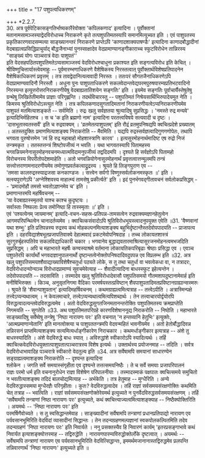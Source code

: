+++
title = "17 पशुपत्यधिकरणम्"

+++
*2.2.7.   
 30. अत्र पूर्वपेटिकासङ्गतिर्भाष्यकारैरेवोक्ता 'कपिलकणाद' इत्यादिना । पूर्वोक्तानां मतानामसामञ्जस्याद्वेदविरोधाच्च निराकरणे कृते तत्पशुपतिमतस्यापि समानमित्युच्यत इति । एवं पाशुपतस्य प्रकृतिकारणवादसम्मत्या साङ्ख्यानन्तरं निराकरणे प्राप्तेऽपि 'काणादशाक्यपाषण्डैः' इत्यादिना काणादबौद्धादीनां वेदबाह्यत्वप्रसिद्धिप्राचुर्याद् बौद्धजैनाभ्यां पुनस्साक्षादेव वेदप्रामाण्यानङ्गीकाराच्च स्फुटविरोधेन तान्निरस्य "साङ्ख्यं योगः पाञ्चरात्रं वेदाः पाशुपतं''  
इति वेदसहपठितपशुपतिमतेऽप्यसामञ्जस्यं वेदविरोधश्चाधुना प्रकाश्यत इति सङ्गत्यविरोध इति केचित् । श्रीविष्णुचित्तार्यास्त्वेवमाहुः -- पूर्वमारम्भणाधिकरणे वैशेषिकस्य निरस्तत्वात् पूर्वोक्तार्थविशेषप्रतिपादनेन वैशेषिकाधिकरणं प्रवृत्तम् । तत्र तावद्वेदानित्यत्ववादी निरस्तः । ततःपरं सौगतजैनाधिकरणेऽपि वेदाप्रामाण्यवादिनौ निरस्तौ । अधुना पुनः पाशुपताधिकरणे सकलवेदान्तवेद्यपरमपुरुषपारम्यप्रतिभटवादिनो निरस्यन्त इत्युत्तरोत्तरनिराकरणीयेषु वेदबाह्यतातिशयेन सङ्गतिः' इति । इयमेव सङ्गतिः पूर्वाचार्यैस्तेषुतेषु ग्रन्थेषु लिखितेतीमामेव प्राज्ञाः परिगृह्णन्ति । तदर्थविचारस्तु -- पशुपतिमतं निश्रेयसार्थिभिरुपादेयमुत नेति । किमस्य श्रुतिविरोधोऽस्त्युत नेति । तत्र कपिलकणादसुगतादिमतानां निराकरणीयत्वेऽप्यनिराकरणीयमेव पाशुपतं मतमित्याशङ्कते -- सर्वमिति । रुद्रः खलु सर्वज्ञतया श्रुत्यादिषु सुप्रसिद्धः । 'नमस्ते रुद्र मन्यवे' इत्यादिभिर्महितश्च । स च 'क इति ब्रह्मणो नाम' इत्यादिना परतत्त्वविषये सत्यवादी च दृष्टः । 'दासभूतास्वतस्सर्वे' इति च रुद्रवाक्यम् । 'व्रतमेतत्पाशुपतम्' इति रौद्रं व्रतमुपनिषद्यपि क्वचित्प्रदेशे प्रख्यातम् । अतस्तदुक्तिः प्रमाणमित्याशङ्क्य निराकरोति -- मैवमिति । यद्यपि रुद्रस्सर्वज्ञत्वादिगुणगणोपेतः, तथापि भगवता पुरुषोत्तमेन 'त्वं हि रुद्र महाबाहो मोहशास्त्राणि कारय' । इत्यसुरमोहनार्थमादिष्ट एष रुद्रो निजं तन्त्रमकृत । ततस्तत्तन्त्रं शिष्टोपजीव्यं न भवति । यथा भागवतस्यापि पितामहस्य भगवन्नियमनेनासुरमोहनवचनमध्यात्मविदामनुपजीव्यं तद्वदिदमपि । दृश्यते हि सर्वज्ञोऽपि पितामहो   
विरोचनस्य विपरीतोपदेशमाहेति । अतो भगवन्नियोगेनासुरमोहनार्थं प्रवृत्तत्वात्तन्मूलमपि तन्त्रं सत्त्वोत्तराणामनादरणीयमेव तमोगुणप्रवर्तकत्वाद्रुद्रस्य । श्रूयते हि लिङ्गपुराण एव --   
 'तमसा कालरुद्रस्स्याद्रजसा कनकाण्डजः । सत्त्वेन सर्वगो विष्णुस्सर्वलोकनमस्कृतः ॥' इति ।  
मत्स्यपुराणेऽपि 'अग्नेश्शिवस्य माहात्म्यं तामसेषु प्रकीर्त्यते' इति । इदं पुनर्भगवद्गीतावचनं सर्वलोकप्रसिद्धम् -- 'प्रमादमोहौ तमसो भवतोऽज्ञानमेव च' इति ।  
प्रमाणान्तरमपि महर्षिवचनम् --   
 'या वेदबाह्यास्स्मृतयो याश्च काश्च कुदृष्टयः ।   
 सर्वास्ताः निष्फलाः प्रेत्य तमोनिष्ठा हि तास्स्मृताः ॥' इति ।   
 एवं 'पश्यत्येनम् जायमानम्' इत्यादि-वचन-सहस्र-प्रतिपन्न-तामसत्वेन रुद्रवाक्यमज्ञानहेतुत्वेन आगमपरिपन्थित्वेन चानादर्तव्यमेव । क्वाचित्कसंवादोऽपि श्रुतिविरोधभूयस्त्वादनुपयुक्त एवेति ॥31. 'वैष्णवानां यथा शम्भुः' इति प्रतिपन्नस्य रुद्रस्य कथं मोहकल्पनमित्याशङ्क्य बहुभिर्दृष्टान्तैस्तदेवोपपादयति -- प्राजापत्य इति । दहरविद्याशेषभूतप्रजापतिवाक्ये देहात्मवादं प्रकटमेवोपनिषदाह । तच्च लोकायतशास्त्रं सुरगुरुर्बृहस्पतिरेव सकलविद्याधिकारी चकार । भगवानेव बुद्धाद्यवतारमाश्रित्यासुरजनमोहनत्वमभजदिति सुप्रसिद्धम् । अपि च महाभारते महर्षेः कण्वस्याश्रमे वर्तमाना लोकायतिकपरिबृढाः श्रेष्ठाः प्रसिद्धा एव । एवञ्च पशुपतेरपि कार्यार्थो भगवदाज्ञानुपालनार्थो दृष्टान्तत्वेनोक्तोपनिषदादिवदुपपन्न एव विप्रलम्भ इति ॥32. अत्र खलु पशुपतिसमयश्शैवाद्याख्याविशेषैश्चतुर्धा पठ्यते लोके, स तु तथा चतुर्धा वा भवत्वेकधा वा, न तत्रादरः, वेदविरोधादन्योन्यञ्च विरोधादप्रामाण्यं सुवचमेवेत्याह -- शैवादीत्यादिना बाधस्स्फुट इहेत्यन्तेन । तदेवोपपादयति -- तदसाविति । तस्मादेव खलु श्रुतिविरोधादेवासौ पशुपतिसमयो गौतमशापदुष्टानामेवार्ह इति मनीषिभिरुक्तः । किञ्च, अनुसृतनिगमा वैदिकाः परमर्षयस्तत्प्रविष्टान् शैवपाशुपतादिमतप्रविष्टानग्राह्यान्सस्मरुः । श्रूयते हि 'शैवान्पाशुपतान्' इत्यादिमहर्षिवचनम् । कथमग्राह्यत्वमित्यत्राह -- तत्त्वेऽपीति । अत्रास्मिन्पक्षे तत्त्वेऽप्यन्यथात्वम् । न केवलमाचारे, तत्त्वेऽप्यन्यथात्वमित्यपिशब्दार्थः । तेन तत्त्वाचारयोर्द्वयोरपि विरुद्धत्वादत्यन्तवेदविरुद्धत्वमेव । अतो वेदविरुद्धसुगतजिनमतानन्तरोक्तिः पशुपतिमतस्य क्रमप्राप्तेति निगमयति -- सुगतेति ॥33. अथ पशुपतिमतपरिग्रहे कारणविशेषाननूद्य निराकरोति -- निष्ठेति । महाभारते साङ्ख्यादिषु सर्वेष्वेषु तन्त्रेषु 'निष्ठा नारायणः परः' इति वचनात् 'न हन्तव्यानि हेतुभिः' इत्युक्तेः, 'आत्मप्रमाणान्येतानि' इति मानत्वोक्त्या च पाशुपततन्त्रमपि वेदवन्महितं भावनीयमेव । अतो हेतोर्बौद्धादिवन्न तन्निरसनं प्राप्तमित्याशङ्क्य सत्यमित्यर्धाङ्गीकारेण निराचकार । कथमर्धाङ्गीकार इत्यत्राह -- अंशे तु बाधस्स्यादिति । अंशे वेदविरुद्धे बाधः स्यात् । अविरुद्धांशे स्वीकारोऽपि स्यादित्यर्थः । तर्हि क्वाचित्कवेदविरोधयुक्तात्पाशुपतात्पञ्चरात्रस्य विशेष इत्यर्थः । उक्तार्थस्य प्रयोजनमाह -- तदिति । सर्वत्र वेदविरोधाभावादिह पञ्चरात्रे स्वीकारो वेदतुल्य इति ॥34. अत्र सर्वेषामपि समयानां साधारण्येन सङ्ग्राह्यत्वमाशङ्क्य निराकरोति -- दृश्यन्त इत्यादिना   
श्लोकेन । जगति सर्वे समयास्संगृहीता एव दृश्यन्ते तत्तत्समयनिष्ठैः । ते च सर्वे समयाः प्रजापरिपालनं   
राज्ञः परमो धर्म इति वचनानुरोधेन राज्ञा विशेषेण परिपालनीयाः । तस्मादस्माकं पक्षपातः क्वचित्समये समुचितो न भवतीत्याशङ्क्य तदिदं बालचोद्यमित्याह -- अर्भकेति । तत्र हेतुमाह -- मुग्धैरिति । अन्ये वेदविरुद्धास्समया मुग्धैरज्ञैः परिगृहीताः । कुतः? वेदविरुद्धत्वादेव । तर्हि राज्ञां सर्वसमयसंरक्षणोक्तिः कथमिति चेत् तत्राह -- भवत्विति । राज्ञां सर्वसमयसंरक्षणोक्तेरेवमर्थ इत्युच्यते न पुनर्वेदविरुद्धसर्वसमयसंरक्षणम् । तर्हि 'सर्वेषामपि तन्त्राणां निष्ठा नारायणः परः' इत्युच्यते, कथं क्वचित्त्याज्यत्वमित्याशङ्क्याह -- निष्ठैक्योक्तिरिति । अयमर्थः -- 'निष्ठा नारायणः परः' इति   
परमर्षिणैवोच्यते । स तु स्वसिद्धान्तमेवाह । साङ्ख्यादीनां सर्वेषामपि तन्त्राणां प्रधानप्रतिपाद्यो नारायण एव पर्यवसानभूमिरिति वेदविदां व्यासादीनां सिद्धान्तः । तेन तदन्यग्रहणमल्पज्ञानां स्वकपोलकल्पितमिति तदेव तदन्यग्रहणं 'निष्ठा नारायणः परः' इति निवार्यते । ननु प्रसक्तस्यैव हि निवारणं कार्यम् 'इतरप्रसङ्गाभावे कथं निवार्यत इत्याशङ्क्योत्तरमाह -- तद्विरुद्धेति । नारायणपारम्यविरुद्धोक्तेर्लोके दृष्टत्वात् । अयमर्थः -- सर्वेषामपि तन्त्राणां नारायण एव पर्यवसानभूमिरिति वेदवित्सिद्धान्तः, इममर्थमजानानास्तद्विरुद्धमेव प्रलपन्ति तन्निवारणार्थं 'निष्ठा नारायणः' इत्युच्यते इति ॥